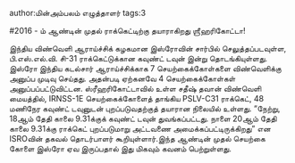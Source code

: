 author:மின்அம்பலம் எழுத்தாளர்
tags:3

#2016 - ம் ஆண்டின் முதல் ராக்கெட்டிற்கு தயாராகிறது ஶ்ரீஹரிகோட்டா!

இந்திய விண்வெளி ஆராய்ச்சிக் கழகமான இஸ்ரோவின் சார்பில் செலுத்தப்படவுள்ள, பி.எஸ்.எல்.வி. சி-31 ராக்கெட்டுக்கான கவுண்ட் டவுன் இன்று தொடங்கியுள்ளது. இஸ்ரோ இந்திய கடல்சார் ஆராய்ச்சிக்காக 7 செயற்கைக்கோள்களை விண்வெளிக்கு அனுப்ப முடிவு செய்தது. அதன்படி ஏற்கனவே 4 செயற்கைக்கோள்கள் அனுப்பப்பட்டுவிட்டன. ஸ்ரீஹரிகோட்டாவில் உள்ள சதீஷ் தவான் விண்வெளி மையத்தில், IRNSS-1E செயற்கைக்கோளைத் தாங்கிய PSLV-C31 ராக்கெட், 48 மணிநேர கவுண்ட் டவுனுடன் புறப்படுவதற்குத் தயாரான நிலையில் உள்ளது. ”நேற்று, 18ஆம் தேதி காலை 9.31க்குக் கவுண்ட் டவுன் துவங்கப்பட்டது. நாளை 20ஆம் தேதி காலை 9.31க்கு ராக்கெட் புறப்படுமாறு அட்டவணை அமைக்கப்பட்டிருக்கிறது” என ISROவின் தகவல் தொடர்பாளர் கூறியுள்ளார்.இந்த ஆண்டின் முதல் செயற்கை கோளை இஸ்ரோ ஏவ இருப்பதால் இது மிகவும் கவனம் பெற்றுள்ளது. 

